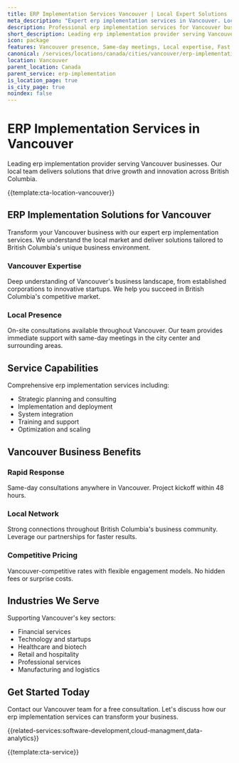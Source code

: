 ```yaml
---
title: ERP Implementation Services Vancouver | Local Expert Solutions
meta_description: "Expert erp implementation services in Vancouver. Local team, same-day consultations, proven results. Transform your business today."
description: Professional erp implementation services for Vancouver businesses
short_description: Leading erp implementation provider serving Vancouver and British Columbia.
icon: package
features: Vancouver presence, Same-day meetings, Local expertise, Fast deployment, Competitive rates, Proven track record
canonical: /services/locations/canada/cities/vancouver/erp-implementation-vancouver.html
location: Vancouver
parent_location: Canada
parent_service: erp-implementation
is_location_page: true
is_city_page: true
noindex: false
---
```


# ERP Implementation Services in Vancouver

Leading erp implementation provider serving Vancouver businesses. Our local team delivers solutions that drive growth and innovation across British Columbia.

{{template:cta-location-vancouver}}

## ERP Implementation Solutions for Vancouver

Transform your Vancouver business with our expert erp implementation services. We understand the local market and deliver solutions tailored to British Columbia's unique business environment.

### Vancouver Expertise

Deep understanding of Vancouver's business landscape, from established corporations to innovative startups. We help you succeed in British Columbia's competitive market.

### Local Presence

On-site consultations available throughout Vancouver. Our team provides immediate support with same-day meetings in the city center and surrounding areas.

## Service Capabilities

Comprehensive erp implementation services including:
- Strategic planning and consulting
- Implementation and deployment
- System integration
- Training and support
- Optimization and scaling

## Vancouver Business Benefits

### Rapid Response
Same-day consultations anywhere in Vancouver. Project kickoff within 48 hours.

### Local Network
Strong connections throughout British Columbia's business community. Leverage our partnerships for faster results.

### Competitive Pricing
Vancouver-competitive rates with flexible engagement models. No hidden fees or surprise costs.

## Industries We Serve

Supporting Vancouver's key sectors:
- Financial services
- Technology and startups
- Healthcare and biotech
- Retail and hospitality
- Professional services
- Manufacturing and logistics

## Get Started Today

Contact our Vancouver team for a free consultation. Let's discuss how our erp implementation services can transform your business.

{{related-services:software-development,cloud-managment,data-analytics}}

{{template:cta-service}}
